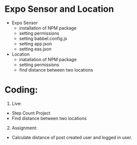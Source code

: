 # Expo Sensor and Location

- Expo Sensor
    - installation of NPM package
    - setting permissions
    - setting babbel.config.js
    - setting app.json
    - setting eas.json
- Location
    - inatallation of NPM package
    - setting permissions
    - find distance between two locations

# Coding:

1. Live:
  - Step Count Project
  - Find distance between two locations

2. Assignment:
  - Calculate distance of post created user and logged in user.

